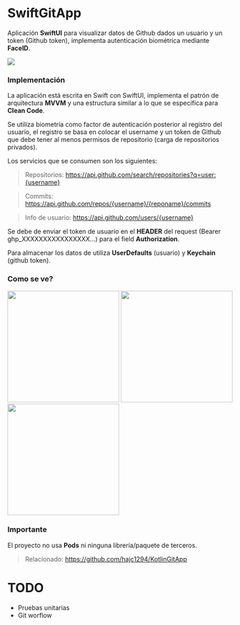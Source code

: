 # SwiftGitApp
Aplicación **SwiftUI** para visualizar datos de Github dados un usuario y un token (Github token), implementa autenticación biométrica mediante **FaceID**.

![](https://camo.githubusercontent.com/cbe540fa5f1bd4860434caea1ebe43419ed42d92d54084d529c3a93a67139f10/68747470733a2f2f696d672e736869656c64732e696f2f62616467652f73776966742532302d2532334641373334332e7376673f267374796c653d666f722d7468652d6261646765266c6f676f3d7377696674266c6f676f436f6c6f723d7768697465)

### Implementación
La aplicación está escrita en Swift con SwiftUI, implementa el patrón de arquitectura **MVVM** y una estructura similar a lo que se especifica para **Clean Code**.

Se utiliza biometría como factor de autenticación posterior al registro del usuario, el registro se basa en colocar el username y un token de Github que debe tener al menos permisos de repositorio (carga de repositorios privados).

Los servicios que se consumen son los siguientes:

> Repositorios: https://api.github.com/search/repositories?q=user:{username}

> Commits: https://api.github.com/repos/{username}/{reponame}/commits

> Info de usuario: https://api.github.com/users/{username}

Se debe de enviar el token de usuario en el **HEADER** del request (Bearer ghp_XXXXXXXXXXXXXXXX...) para el field **Authorization**.

Para almacenar los datos de utiliza **UserDefaults** (usuario) y **Keychain** (github token).

### Como se ve?

<img src="https://user-images.githubusercontent.com/61942641/173165878-583a3f30-787f-4bc0-850b-b99fce31d7b8.png" width="250">   <img src="https://user-images.githubusercontent.com/61942641/173165874-539422de-db45-4bd1-a4bd-9083fba4c283.png" width="250">   <img src="https://user-images.githubusercontent.com/61942641/173165877-53ad80a3-48fc-493e-8eda-423bb3201b57.png" width="250">

### Importante

El proyecto no usa **Pods** ni ninguna librería/paquete de terceros.

> Relacionado: https://github.com/hajc1294/KotlinGitApp

# TODO

* Pruebas unitarias
* Git worflow

